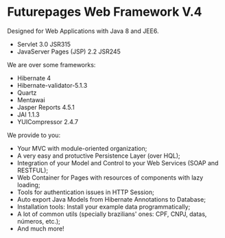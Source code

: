 # Futurepages Web Framework V.4

Designed for Web Applications with Java 8 and JEE6. 

* Servlet	3.0	JSR315
* JavaServer Pages (JSP)	2.2	JSR245

We are over some frameworks:

* Hibernate 4
* Hibernate-validator-5.1.3
* Quartz
* Mentawai
* Jasper Reports 4.5.1
* JAI 1.1.3
* YUICompressor 2.4.7

We provide to you:

* Your MVC with module-oriented organization;
* A very easy and protuctive Persistence Layer (over HQL);
* Integration of your Model and Control to your Web Services (SOAP and RESTFUL);
* Web Container for Pages with resources of components with lazy loading;
* Tools for authentication issues in HTTP Session;
* Auto export Java Models from Hibernate Annotations to Database;
* Installation tools: Install your example data programmatically;
* A lot of common utils (specially brazilians' ones: CPF, CNPJ, datas, números, etc.);
* And much more!
